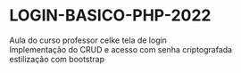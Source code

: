 # LOGIN-BASICO-PHP-2022
Aula do curso professor celke tela de login <br>
Implementação do CRUD e acesso com senha criptografada  <br>
estilização com bootstrap
